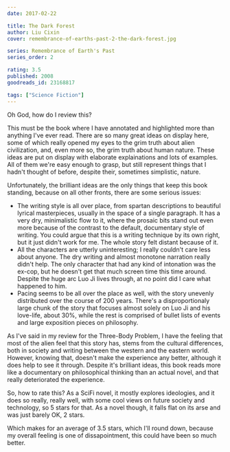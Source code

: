 ```yaml
---
date: 2017-02-22

title: The Dark Forest
author: Liu Cixin
cover: remembrance-of-earths-past-2-the-dark-forest.jpg

series: Remembrance of Earth's Past
series_order: 2

rating: 3.5
published: 2008
goodreads_id: 23168817

tags: ["Science Fiction"]
---
```


Oh God, how do I review this?

<!--more-->

This must be the book where I have annotated and highlighted more than anything I've ever read. There are so many great ideas on display here, some of which really opened my eyes to the grim truth about alien civilization, and, even more so, the grim truth about human nature. These ideas are put on display with elaborate explainations and lots of examples. All of them we're easy enough to grasp, but still represent things that I hadn't thought of before, despite their, sometimes simplistic, nature.

Unfortunately, the brilliant ideas are the only things that keep this book standing, because on all other fronts, there are some serious issues:

- The writing style is all over place, from spartan descriptions to beautiful lyrical masterpieces, usually in the space of a single paragraph. It has a very dry, minimalistic flow to it, where the prosaic bits stand out even more because of the contrast to the default, documentary style of writing. You could argue that this is a writing technique by its own right, but it just didn't work for me. The whole story felt distant because of it.
- All the characters are utterly uninteresting; I really couldn't care less about anyone. The dry writing and almost monotone narration really didn't help. The only character that had any kind of intonation was the ex-cop, but he doesn't get that much screen time this time around. Despite the huge arc Luo Ji lives through, at no point did I care what happened to him.
- Pacing seems to be all over the place as well, with the story unevenly distributed over the course of 200 years. There's a disproportionaly large chunk of the story that focuses almost solely on Luo Ji and his love-life, about 30%, while the rest is comprised of bullet lists of events and large exposition pieces on philosophy.

As I've said in my review for the Three-Body Problem, I have the feeling that most of the alien feel that this story has, stems from the cultural differences, both in society and writing between the western and the eastern world. However, knowing that, doesn't make the experience any better, although it does help to see it through. Despite it's brilliant ideas, this book reads more like a documentary on philosophical thinking than an actual novel, and that really deteriorated the experience.

So, how to rate this? As a SciFi novel, it mostly explores ideologies, and it does so really, really well, with some cool views on future society and technology, so 5 stars for that. As a novel though, it falls flat on its arse and was just barely OK, 2 stars.

Which makes for an average of 3.5 stars, which I'll round down, because my overall feeling is one of dissapointment, this could have been so much better.
